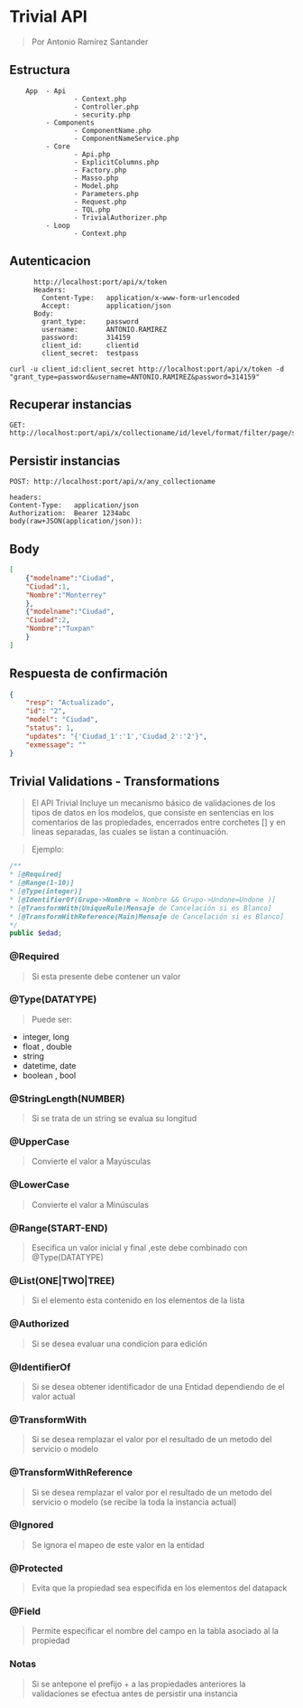 # Trivial API
> Por Antonio Ramírez Santander

## Estructura
```plain
    App  - Api
				- Context.php
				- Controller.php
				- security.php
	     - Components
				- ComponentName.php
				- ComponentNameService.php
		 - Core
		        - Api.php
				- ExplicitColumns.php
				- Factory.php
				- Masso.php
				- Model.php
				- Parameters.php
				- Request.php 
				- TQL.php
				- TrivialAuthorizer.php
		 - Loop
				- Context.php
```	

## Autenticacion
```plain
      http://localhost:port/api/x/token
	  Headers:
	    Content-Type:	application/x-www-form-urlencoded
		Accept: 		application/json
	  Body:
		grant_type:		password
		username:		ANTONIO.RAMIREZ
		password:		314159
		client_id:		clientid
		client_secret:	testpass
```

```plain
curl -u client_id:client_secret http://localhost:port/api/x/token -d "grant_type=password&username=ANTONIO.RAMIREZ&password=314159"
```

## Recuperar instancias
```plain
GET: http://localhost:port/api/x/collectioname/id/level/format/filter/page/sort/tql/actions
```

## Persistir instancias
```plain
POST: http://localhost:port/api/x/any_collectioname

headers:
Content-Type:	application/json	
Authorization: 	Bearer 1234abc
body(raw+JSON(application/json)):
```

## Body 
```json
[
	{"modelname":"Ciudad",
	"Ciudad":1,
	"Nombre":"Monterrey"
	},
	{"modelname":"Ciudad",
	"Ciudad":2,
	"Nombre":"Tuxpan"
	}
]
```

## Respuesta de confirmación
```json
{
    "resp": "Actualizado",
    "id": "2",
    "model": "Ciudad",
    "status": 1,
    "updates": "{'Ciudad_1':'1','Ciudad_2':'2'}",
    "exmessage": ""
}
```

## Trivial Validations - Transformations 

> El API Trivial Incluye un mecanismo básico de
validaciones de los tipos de datos en los modelos, que
consiste en sentencias en los comentarios de las propiedades, encerrados entre corchetes [] y en lineas separadas, las cuales se listan a continuación.

> Ejemplo:

```php
/**
* [@Required]
* [@Range(1-10)]
* [@Type(integer)]
* [@IdentifierOf(Grupo->Nombre = Nombre && Grupo->Undone=Undone )]
* [@TransformWith(UniqueRule)Mensaje de Cancelación si es Blanco]
* [@TransformWithReference(Main)Mensaje de Cancelación si es Blanco]
*/
public $edad;
```

### @Required

> Si esta presente debe contener un valor

### @Type(DATATYPE)

> Puede ser: 
* integer, long
* float  , double
* string
* datetime, date
* boolean , bool

### @StringLength(NUMBER)

> Si se trata de un string se evalua su longitud

### @UpperCase

>  Convierte el valor a Mayúsculas 

### @LowerCase

>  Convierte el valor a Minúsculas 

### @Range(START-END)

> Esecifica un valor inicial y final ,este debe combinado con @Type(DATATYPE)

### @List(ONE|TWO|TREE)

> Si el elemento esta contenido en los elementos de la lista

### @Authorized

> Si se desea evaluar una condicion para edición

### @IdentifierOf

> Si se desea obtener identificador de una Entidad dependiendo de el valor actual

### @TransformWith

> Si se desea remplazar el valor por el resultado de un metodo del servicio o modelo

### @TransformWithReference

> Si se desea remplazar el valor por el resultado de un metodo del servicio o modelo (se recibe la toda la instancia actual)

### @Ignored

> Se ignora el mapeo de este valor en la entidad

### @Protected

> Evita que la propiedad sea especifida en los elementos del datapack


### @Field

> Permite especificar el nombre del campo en la tabla asociado al la propiedad 

### Notas

> Si se antepone el prefijo + a las propiedades anteriores la validaciones se efectua antes de persistir una instancia


